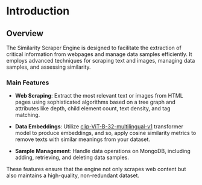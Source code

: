 # Introduction

## Overview

The Similarity Scraper Engine is designed to facilitate the extraction of critical information from webpages and manage data samples efficiently. It employs advanced techniques for scraping text and images, managing data samples, and assessing similarity.


### Main Features

- **Web Scraping**: Extract the most relevant text or images from HTML pages using sophisticated algorithms based on a tree graph and attributes like depth, child element count, text density, and tag matching.

- **Data Embeddings**: Utilize [clip-ViT-B-32-multilingual-v1](https://huggingface.co/sentence-transformers/clip-ViT-B-32-multilingual-v1) transformer model to produce embeddings, and so, apply cosine similarity metrics to remove texts with similar meanings from your dataset.

- **Sample Management**: Handle data operations on MongoDB, including adding, retrieving, and deleting data samples.

These features ensure that the engine not only scrapes web content but also maintains a high-quality, non-redundant dataset.